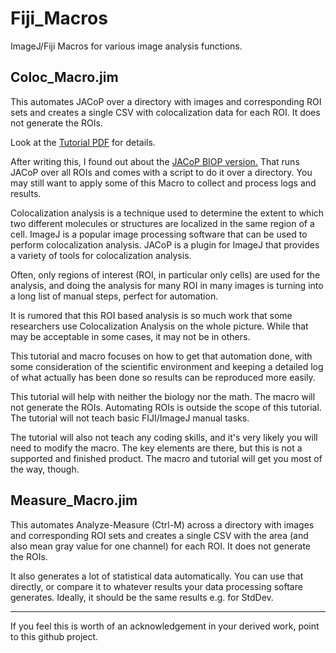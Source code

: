 # Fiji_Macros
ImageJ/Fiji Macros for various image analysis functions. 
## Coloc_Macro.jim

This automates JACoP over a directory with images and corresponding ROI sets and creates a single CSV with colocalization data for each ROI. It does not generate the ROIs.

Look at the [Tutorial PDF](https://github.com/perrochon/Fiji_Macros/raw/5759d88c5bdabb484606c4cd4e969d8b570e4c8a/ImageJ%20and%20JACoP%20Batch%20ROI%20Colocalization%20Analysis%20Macro%20Tutorial.pdf) for details.

After writing this, I found out about the [JACoP BIOP version.](https://c4science.ch/w/bioimaging_and_optics_platform_biop/image-processing/imagej_tools/jacop_b/) That runs JACoP over all ROIs and comes with a script to do it over a directory. You may still want to apply some of this Macro to collect and process logs and results.

Colocalization analysis is a technique used to determine the extent to which two different molecules or structures are localized in the same region of a cell. ImageJ is a popular image processing software that can be used to perform colocalization analysis. JACoP is a plugin for ImageJ that provides a variety of tools for colocalization analysis.

Often, only regions of interest (ROI, in particular only cells) are used for the analysis, and doing the analysis for many ROI in many images is turning into a long list of manual steps, perfect for automation.

It is rumored that this ROI based analysis is so much work that some researchers use Colocalization Analysis on the whole picture. While that may be acceptable in some cases, it may not be in others.

This tutorial and macro focuses on how to get that automation done, with some consideration of the scientific environment and keeping a detailed log of what actually has been done so results can be reproduced more easily. 

This tutorial will help with neither the biology nor the math. The macro will not generate the ROIs. Automating ROIs is outside the scope of this tutorial.  The tutorial will not teach basic FIJI/ImageJ manual tasks. 

The tutorial will also not teach any coding skills, and it's very likely you will need to modify the macro. The key elements are there, but this is not a supported and finished product. The macro and tutorial will get you most of the way, though.


## Measure_Macro.jim
This automates Analyze-Measure (Ctrl-M) across a directory with images and corresponding ROI sets and creates a single CSV with the area (and also mean gray value for one channel) for each ROI. It does not generate the ROIs.

It also generates a lot of statistical data automatically. You can use that directly, or compare it to whatever results your data processing softare generates. Ideally, it should be the same results e.g. for StdDev.


---
If you feel this is worth of an acknowledgement in your derived work, point to this github project.
